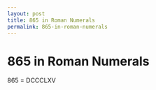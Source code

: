 ```yaml
---
layout: post
title: 865 in Roman Numerals
permalink: 865-in-roman-numerals
---
```


# 865 in Roman Numerals

865 = DCCCLXV
